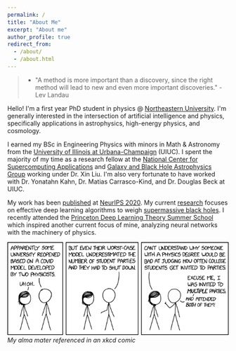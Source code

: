 ```yaml
---
permalink: /
title: "About Me"
excerpt: "About me"
author_profile: true
redirect_from:
  - /about/
  - /about.html
---
```

> * "A method is more important than a discovery, since the right method will lead to new and even more important discoveries." - Lev Landau

Hello! I'm a first year PhD student in physics @ [Northeastern University](https://www.northeastern.edu).  I'm generally interested in the intersection of artificial intelligence and physics, specifically applications in astrophysics, high-energy physics, and cosmology.

I earned my BSc in Engineering Physics with minors in Math & Astronomy from the [University of Illinois at Urbana-Champaign](https://illinois.edu) (UIUC). I spent the majority of my time as a research fellow at the [National Center for Supercomputing Applications](http://www.ncsa.illinois.edu) and [Galaxy and Black Hole Astrophysics Group](https://publish.illinois.edu/liu-group/) working under Dr. Xin Liu. I'm also very fortunate to have worked with Dr. Yonatahn Kahn, Dr. Matias Carrasco-Kind, and Dr. Douglas Beck at UIUC.

My work has been [published](https://snehjp2.github.io/publications/) at [NeurIPS 2020](https://ml4physicalsciences.github.io/2020/). My current [research](https://snehjp2.github.io/research/) focuses on effective deep learning algorithms to weigh [supermassive black holes](https://www.youtube.com/watch?v=Xsp3_a-PMTw). I recently attended the [Princeton Deep Learning Theory Summer School](https://deep-learning-summer-school.princeton.edu) which inspired another current focus of mine, analyzing neural networks with the machinery of physics.

![UIUC Covid predictions](/files/university_covid_model.png)
*My alma mater referenced in an xkcd comic*
